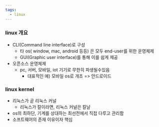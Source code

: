 ```yaml
---
tags:
  - linux
---
```

### linux 개요
- CLI(Command line interface)로 구성
	- 타 os( window, mac, android 등등) 은 모두 end-user를 위한 운영체제
	- GUI(Graphic user interface)를 통해 이를 쉽게 제공
- 오픈소스 운영체제
	- pc, 서버, 모바일, iot 기기로 무한히 파생될수있음
		- 대표적인 예) 모바일 os로 개조 => 안드로이드

### linux kernel
- 리눅스가 곧 리눅스 커널
	- 리눅스가 칼이라면, 리눅스 커널은 칼날
- os의 최하단, 기계를 상대하는 최선전에서 직접 다루고 관리함
- 소프트웨어의 존재 이유이자 핵심
